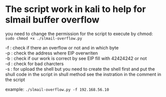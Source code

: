

# The script work in kali to help for slmail buffer overflow
you need to change the permission for the script to execute by chmod:<br>
```sudo chmod +x ./slmail-overflow.py```

-f :  check if there an overflow or not and in which byte     
-p :  check the address where EIP overwriten<br>
-b :  check if our work is correct by see EIP fill with 42424242 or not<br>
-d :  check for bad charcters<br>
-s :  for upload the shell but you need to create the shell first and put the shull code in the script in shull method 
      see the instration in the comment in the script<br>

example:
```./slmail-overflow.py -f 192.168.56.10```

